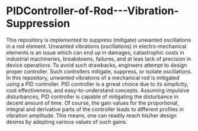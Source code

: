 # PIDController-of-Rod---Vibration-Suppression
This repository is implemented to suppress (mitigate) unwanted oscillations in a rod element. 
Unwanted vibrations (oscillations) in electro-mechanical elements is an issue which can end up in damages, catastrophic costs in industrial machineries, breakdowns, failures, and at leas lack of precision in device operations. To avoid such drawbacks, engineers attempt to design proper controller. Such controllers mitigate, suppress, or isolate oscillations. In this repository, unwanted vibrations of a mechanical rod is mitigated using a PID controller. PID controller is a grreat choice due to its simplicity, cost effectiveness, and easy-to-understand concepts. 
Assuming impulsive disturbances, PID controller is capable of mitigating the disturbance in decent amount of time. Of course, the gain values for the proportional, integral and derivative parts of the controller leads to different profiles in vibration amplitude. This means, one can readily reach his/her design desires by adopting various values of such gains. 
